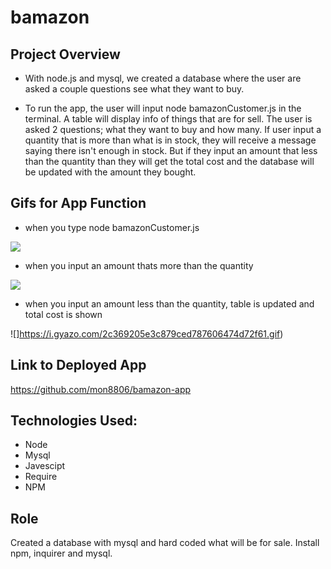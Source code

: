 # bamazon

## Project Overview

*  With node.js and mysql, we created a database where the user are asked a couple questions see what they want to buy.

*  To run the app, the user will input node bamazonCustomer.js in the terminal.  A table will display info of things that are for sell.  The user is asked 2 questions; what they want to buy and how many.  If user input a quantity that is more than what is in stock, they will receive a message saying there isn't enough in stock.  But if they input an amount that less than the quantity than they will get the total cost and the database will be updated with the amount they bought.

## Gifs for App Function

* when you type node bamazonCustomer.js

![](https://i.gyazo.com/0006f45ca10ea958016cbaa8095df6f1.gif) 

* when you input an amount thats more than the quantity

![](https://i.gyazo.com/cccd6e76140c0f92cedbb3bde90e5f90.gif)

* when you input an amount less than the quantity, table is updated and total cost is shown

![]https://i.gyazo.com/2c369205e3c879ced787606474d72f61.gif)



## Link to Deployed App

https://github.com/mon8806/bamazon-app

## Technologies Used:
* Node
* Mysql
* Javescipt
* Require
* NPM

## Role
Created a database with mysql  and hard coded what will be for sale. Install npm, inquirer and mysql.



